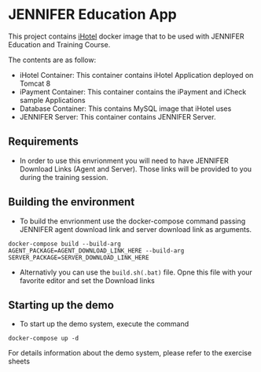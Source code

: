 # JENNIFER Education App
This project contains [iHotel](https://github.com/JENNIFER-University/IHotel) docker image that to be used with JENNIFER Education and Training Course.

The contents are as follow: 

* iHotel Container: This container contains iHotel Application deployed on Tomcat 8 
* iPayment Container: This container contains the iPayment and iCheck sample Applications 
* Database Container: This contains MySQL image that iHotel uses
* JENNIFER Server: This container contains JENNIFER Server.

## Requirements
* In order to use this envrionment you will need to have JENNIFER Download Links (Agent and Server). Those links will be provided to you during the training session. 

## Building the environment
* To build the envrionment use the docker-compose command passing JENNIFER agent download link and server download link as arguments.

```
docker-compose build --build-arg AGENT_PACKAGE=AGENT_DOWNLOAD_LINK_HERE --build-arg SERVER_PACKAGE=SERVER_DOWNLOAD_LINK_HERE
```

* Alternativly you can use the `build.sh(.bat)` file. Opne this file with your favorite editor and set the Download links

##  Starting up the demo 

* To start up the demo system, execute the command
```
docker-compose up -d
```

For details information about the demo system, please refer to the exercise sheets

